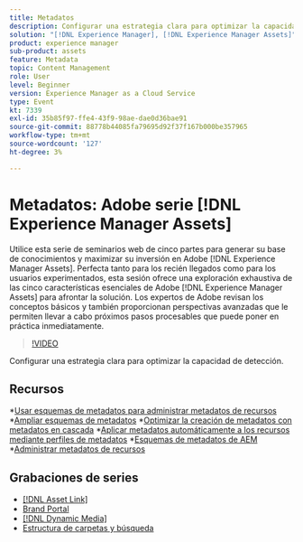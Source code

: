 ```yaml
---
title: Metadatos
description: Configurar una estrategia clara para optimizar la capacidad de detección
solution: "[!DNL Experience Manager], [!DNL Experience Manager Assets]"
product: experience manager
sub-product: assets
feature: Metadata
topic: Content Management
role: User
level: Beginner
version: Experience Manager as a Cloud Service
type: Event
kt: 7339
exl-id: 35b85f97-ffe4-43f9-98ae-dae0d36bae91
source-git-commit: 88778b44085fa79695d92f37f167b000be357965
workflow-type: tm+mt
source-wordcount: '127'
ht-degree: 3%

---
```


# Metadatos: Adobe serie [!DNL Experience Manager Assets]

Utilice esta serie de seminarios web de cinco partes para generar su base de conocimientos y maximizar su inversión en Adobe [!DNL Experience Manager Assets]. Perfecta tanto para los recién llegados como para los usuarios experimentados, esta sesión ofrece una exploración exhaustiva de las cinco características esenciales de Adobe [!DNL Experience Manager Assets] para afrontar la solución. Los expertos de Adobe revisan los conceptos básicos y también proporcionan perspectivas avanzadas que le permiten llevar a cabo próximos pasos procesables que puede poner en práctica inmediatamente.

>[!VIDEO](https://video.tv.adobe.com/v/332134/?quality=12&learn=on&hidetitle=true)

Configurar una estrategia clara para optimizar la capacidad de detección.

## Recursos

*[Usar esquemas de metadatos para administrar metadatos de recursos](https://experienceleague.adobe.com/en/docs/experience-manager-learn/assets/authoring/metadata)
*[Ampliar esquemas de metadatos](https://experienceleague.adobe.com/en/docs/experience-manager-learn/assets/configuring/metadata-schemas)
*[Optimizar la creación de metadatos con metadatos en cascada](https://experienceleague.adobe.com/en/docs/experience-manager-learn/assets/metadata/cascade-metadata-feature-video-use)
*[Aplicar metadatos automáticamente a los recursos mediante perfiles de metadatos](https://experienceleague.adobe.com/en/docs/experience-manager-learn/assets/configuring/metadata-profiles)
*[Esquemas de metadatos de AEM](https://experienceleague.adobe.com/en/docs/experience-manager-65/content/assets/administer/metadata-schemas#administer)
*[Administrar metadatos de recursos](https://experienceleague.adobe.com/en/docs/experience-manager-65/content/assets/using/metadata#RegisteringacustomnamespacewithinAEM)

## Grabaciones de series

* [[!DNL Asset Link]](asset-link.md)
* [Brand Portal](brand-portal.md)
* [[!DNL Dynamic Media]](dynamic-media.md)
* [Estructura de carpetas y búsqueda](folder-structure-search.md)
